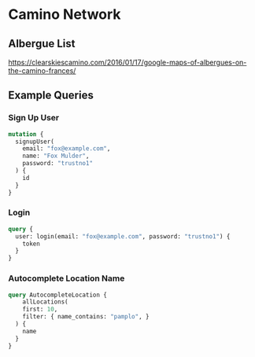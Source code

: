 # Camino Network

## Albergue List

https://clearskiescamino.com/2016/01/17/google-maps-of-albergues-on-the-camino-frances/

## Example Queries

### Sign Up User

```graphql
mutation {
  signupUser(
    email: "fox@example.com",
    name: "Fox Mulder",
    password: "trustno1"
  ) {
    id
  }
}
```

### Login

```graphql
query {
  user: login(email: "fox@example.com", password: "trustno1") {
    token
  }
}
```

### Autocomplete Location Name

```graphql
query AutocompleteLocation {
	allLocations(
    first: 10,
    filter: { name_contains: "pamplo", }
  ) {
    name
  }
}
```
